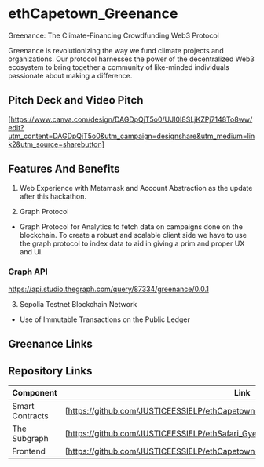 # ethCapetown_Greenance

Greenance: The Climate-Financing Crowdfunding Web3 Protocol

Greenance is revolutionizing the way we fund climate projects and organizations. Our protocol harnesses the power of the decentralized Web3 ecosystem to bring together a community of like-minded individuals passionate about making a difference.




## Pitch Deck and Video Pitch 

[https://www.canva.com/design/DAGDpQjT5o0/UJI0I8SLjKZPj7148To8ww/edit?utm_content=DAGDpQjT5o0&utm_campaign=designshare&utm_medium=link2&utm_source=sharebutton]




## Features And Benefits

1.  Web Experience with Metamask and Account Abstraction as the update after this hackathon.

2. Graph Protocol 
- Graph Protocol for Analytics to fetch data on campaigns done on the blockchain. To create a robust and scalable client side we have to use the graph protocol to index data to aid in giving a prim and proper UX and UI.

### Graph API 
 https://api.studio.thegraph.com/query/87334/greenance/0.0.1



3. Sepolia Testnet Blockchain Network 
 - Use of Immutable Transactions on the Public Ledger




## Greenance Links

## Repository Links
| Component           | Link                                                                                          |
| ------------------- | --------------------------------------------------------------------------------------------- |
| Smart Contracts     | [https://github.com/JUSTICEESSIELP/ethCapetown_GreeanceContract]                              |
| The Subgraph        | [https://github.com/JUSTICEESSIELP/ethSafari_Gyema_subgraph/blob/master/schema.graphql]       |                                                        
| Frontend            | [https://github.com/JUSTICEESSIELP/ethCapetown_GreenanceClient]                               |
